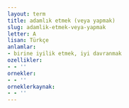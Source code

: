 ```yaml
---
layout: term
title: adamlık etmek (veya yapmak)
slug: adamlik-etmek-veya-yapmak
letter: A
lisan: Türkçe
anlamlar:
- birine iyilik etmek, iyi davranmak
ozellikler:
- - ''
ornekler:
- - ''
orneklerkaynak:
- - ''
---
```

